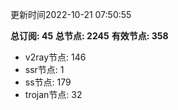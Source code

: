 更新时间2022-10-21 07:50:55

**总订阅: 45**
**总节点: 2245**
**有效节点: 358**
- v2ray节点: 146
- ssr节点: 1
- ss节点: 179
- trojan节点: 32
